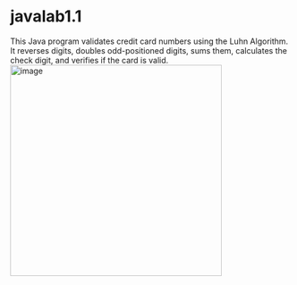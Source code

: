 # javalab1.1
This Java program validates credit card numbers using the Luhn Algorithm. It reverses digits, doubles odd-positioned digits, sums them, calculates the check digit, and verifies if the card is valid.
<img width="378" alt="image" src="https://github.com/user-attachments/assets/8032d734-b3ac-442f-aa8c-5ef9c8de9ce9">

